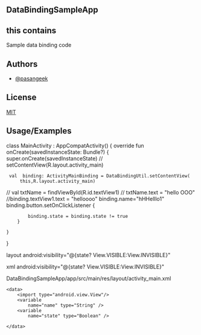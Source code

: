 
## DataBindingSampleApp


## this contains 

Sample data binding code
## Authors

- [@pasangeek](https://github.com/pasangeek)


## License

[MIT](https://choosealicense.com/licenses/mit/)


## Usage/Examples

class MainActivity : AppCompatActivity() {
    override fun onCreate(savedInstanceState: Bundle?) {
        super.onCreate(savedInstanceState)
       // setContentView(R.layout.activity_main)

     val  binding: ActivityMainBinding = DataBindingUtil.setContentView(
         this,R.layout.activity_main)
//        val txtName = findViewById<TextView>(R.id.textView1)
//        txtName.text = "hello OOO"
//binding.textView1.text = "helloooo"
        binding.name="hHHelllo1"
        binding.button.setOnClickListener {

            binding.state = binding.state != true
        }

    }
}



layout
 android:visibility="@{state? View.VISIBLE:View.INVISIBLE}"
 
 xml
 android:visibility="@{state? View.VISIBLE:View.INVISIBLE}"

DataBindingSampleApp/app/src/main/res/layout/activity_main.xml
 <?xml version="1.0" encoding="utf-8"?>
<layout xmlns:tools="http://schemas.android.com/tools"
    xmlns:android="http://schemas.android.com/apk/res/android"
    xmlns:app="http://schemas.android.com/apk/res-auto">

    <data>
        <import type="android.view.View"/>
        <variable
            name="name" type="String" />
        <variable
            name="state" type="Boolean" />

    </data>
